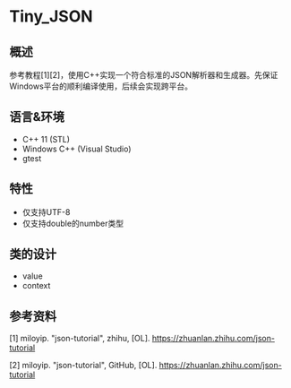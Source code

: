 # Tiny_JSON
## 概述
参考教程[1][2]，使用C++实现一个符合标准的JSON解析器和生成器。先保证Windows平台的顺利编译使用，后续会实现跨平台。  

## 语言&环境
+ C++ 11 (STL)
+ Windows C++ (Visual Studio)
+ gtest 

## 特性
+ 仅支持UTF-8 
+ 仅支持double的number类型


## 类的设计
+ value
+ context
## 参考资料
[1] miloyip. "json-tutorial", zhihu, [OL]. https://zhuanlan.zhihu.com/json-tutorial  

[2] miloyip. "json-tutorial", GitHub, [OL]. https://zhuanlan.zhihu.com/json-tutorial

